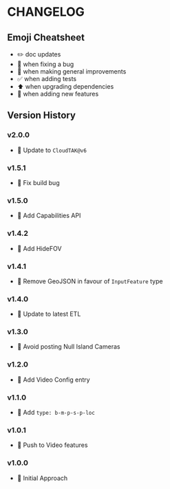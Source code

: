 # CHANGELOG

## Emoji Cheatsheet
- :pencil2: doc updates
- :bug: when fixing a bug
- :rocket: when making general improvements
- :white_check_mark: when adding tests
- :arrow_up: when upgrading dependencies
- :tada: when adding new features

## Version History

### v2.0.0

- :tada: Update to `CloudTAK@v6`

### v1.5.1

- :bug: Fix build bug

### v1.5.0

- :rocket: Add Capabilities API

### v1.4.2

- :rocket: Add HideFOV

### v1.4.1

- :rocket: Remove GeoJSON in favour of `InputFeature` type

### v1.4.0

- :rocket: Update to latest ETL

### v1.3.0

- :rocket: Avoid posting Null Island Cameras

### v1.2.0

- :rocket: Add Video Config entry

### v1.1.0

- :rocket: Add `type: b-m-p-s-p-loc`

### v1.0.1

- :rocket: Push to Video features

### v1.0.0

- :rocket: Initial Approach

